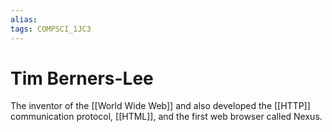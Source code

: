 ```yaml
---
alias:
tags: COMPSCI_1JC3
---
```

# Tim Berners-Lee
The inventor of the [[World Wide Web]] and also developed the [[HTTP]] communication protocol, [[HTML]], and the first web browser called Nexus. 